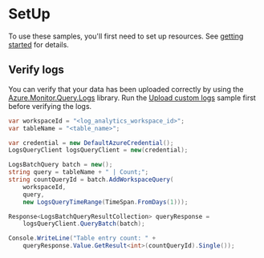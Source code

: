 # SetUp

To use these samples, you'll first need to set up resources. See [getting started](https://github.com/Azure/azure-sdk-for-net/blob/main/sdk/monitor/Azure.Monitor.Ingestion/README.md#getting-started) for details.

## Verify logs

You can verify that your data has been uploaded correctly by using the [Azure.Monitor.Query.Logs](https://github.com/Azure/azure-sdk-for-net/blob/main/sdk/monitor/Azure.Monitor.Query.Logs/README.md#install-the-package) library. Run the [Upload custom logs](#upload-custom-logs) sample first before verifying the logs.

```C# Snippet:VerifyLogs
var workspaceId = "<log_analytics_workspace_id>";
var tableName = "<table_name>";

var credential = new DefaultAzureCredential();
LogsQueryClient logsQueryClient = new(credential);

LogsBatchQuery batch = new();
string query = tableName + " | Count;";
string countQueryId = batch.AddWorkspaceQuery(
    workspaceId,
    query,
    new LogsQueryTimeRange(TimeSpan.FromDays(1)));

Response<LogsBatchQueryResultCollection> queryResponse =
    logsQueryClient.QueryBatch(batch);

Console.WriteLine("Table entry count: " +
    queryResponse.Value.GetResult<int>(countQueryId).Single());
```
